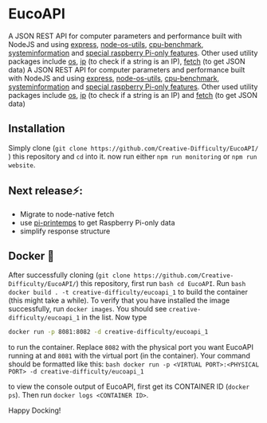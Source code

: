 # EucoAPI
   A JSON REST API for computer parameters and performance built with NodeJS and using [express](https://www.npmjs.com/package/express), [node-os-utils](https://www.npmjs.com/package/node-os-utils), [cpu-benchmark](https://www.npmjs.com/package/cpu-benchmark), [systeminformation](https://www.npmjs.com/package/systeminformation) and [special raspberry Pi-only features](https://www.npmjs.com/package/detect-rpi). Other used utility packages include [os](https://www.npmjs.com/package/os), [ip](https://www.npmjs.com/package/ip) (to check if a string is an IP), [fetch](https://www.npmjs.com/package/node-fetch) (to get JSON data)
   A JSON REST API for computer parameters and performance built with NodeJS and using [express](https://www.npmjs.com/package/express), [node-os-utils](https://www.npmjs.com/package/node-os-utils), [cpu-benchmark](https://www.npmjs.com/package/cpu-benchmark), [systeminformation](https://www.npmjs.com/package/systeminformation) and [special raspberry Pi-only features](https://www.npmjs.com/package/detect-rpi). Other used utility packages include [os](https://www.npmjs.com/package/os), [ip](https://www.npmjs.com/package/ip) (to check if a string is an IP) and [fetch](https://www.npmjs.com/package/node-fetch) (to get JSON data)

 ## Installation
 Simply clone (```git clone https://github.com/Creative-Difficulty/EucoAPI/ ```) this repository and ```cd``` into it. now run either ```npm run monitoring``` or ```npm run website```.
  
## Next release⚡️:
* Migrate to node-native fetch
* use [pi-printemps](https://www.npmjs.com/package/pi-printemps) to get Raspberry Pi-only data
* simplify response structure
 
## Docker 🐳
 
 After successfully cloning (```git clone https://github.com/Creative-Difficulty/EucoAPI/```) this repository, first run ```bash cd EucoAPI```.
 Run ```bash
 docker build . -t creative-difficulty/eucoapi_1``` to build the container (this might take a while). To verify that you have installed the image successfully, run ```docker images```. You should see ```creative-difficulty/eucoapi_1``` in the list.
Now type 
 ```bash
docker run -p 8081:8082 -d creative-difficulty/eucoapi_1
 ```
 to run the container.
 Replace ```8082``` with the physical port you want EucoAPI running at and ```8081``` with the virtual port (in the container).
 Your command should be formatted like this: 
 ```bash docker run -p <VIRTUAL PORT>:<PHYSICAL PORT> -d creative-difficulty/eucoapi_1```
 
 to view the console output of EucoAPI, first get its CONTAINER ID (```docker ps```).
 Then run ```docker logs <CONTAINER ID>```. 
 
 Happy Docking!

